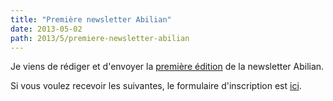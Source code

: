 ```yaml
---
title: "Première newsletter Abilian"
date: 2013-05-02
path: 2013/5/premiere-newsletter-abilian
---
```


Je viens de rédiger et d'envoyer la [première édition](http://www.abilian.com/fr/news/newsletter-1) de la newsletter Abilian.

Si vous voulez recevoir les suivantes, le formulaire d'inscription est [ici](http://eepurl.com/txGlH).